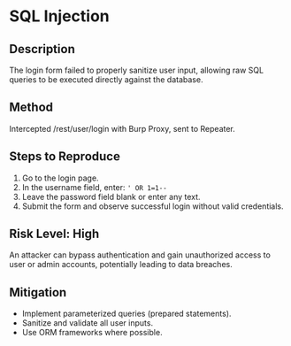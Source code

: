 # SQL Injection

## Description
The login form failed to properly sanitize user input, allowing raw SQL queries to be executed directly against the database.

## Method
Intercepted /rest/user/login with Burp Proxy, sent to Repeater.

## Steps to Reproduce
1. Go to the login page.
2. In the username field, enter: `' OR 1=1--`
3. Leave the password field blank or enter any text.
4. Submit the form and observe successful login without valid credentials.

## Risk Level: High 
An attacker can bypass authentication and gain unauthorized access to user or admin accounts, potentially leading to data breaches.

## Mitigation
- Implement parameterized queries (prepared statements).
- Sanitize and validate all user inputs.
- Use ORM frameworks where possible.
